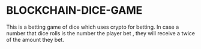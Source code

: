 # BLOCKCHAIN-DICE-GAME
This is a betting game of dice which uses crypto for betting.  In case a number that dice rolls is the number the player bet , they will receive a twice of the amount they bet.
